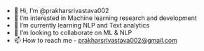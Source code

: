 - 👋 Hi, I’m @prakharsrivastava002
- 👀 I’m interested in Machine learning research and development
- 🌱 I’m currently learning NLP and Text analytics
- 💞️ I’m looking to collaborate on ML & NLP
- 📫 How to reach me - prakharsrivastava002@gmail.com

<!---
prakharsrivastava002/prakharsrivastava002 is a ✨ special ✨ repository because its `README.md` (this file) appears on your GitHub profile.
You can click the Preview link to take a look at your changes.
--->
